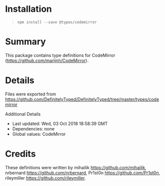 # Installation
> `npm install --save @types/codemirror`

# Summary
This package contains type definitions for CodeMirror (https://github.com/marijnh/CodeMirror).

# Details
Files were exported from https://github.com/DefinitelyTyped/DefinitelyTyped/tree/master/types/codemirror

Additional Details
 * Last updated: Wed, 03 Oct 2018 18:58:39 GMT
 * Dependencies: none
 * Global values: CodeMirror

# Credits
These definitions were written by mihailik <https://github.com/mihailik>, nrbernard <https://github.com/nrbernard>, Pr1st0n <https://github.com/Pr1st0n>, rileymiller <https://github.com/rileymiller>.
